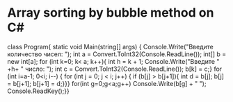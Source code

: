 # Array sorting by bubble method on C#
class Program{
        static void Main(string[] args) {
            Console.Write("Введите количество чисел: ");
            int a = Convert.ToInt32(Console.ReadLine());
            int[] b = new int[a];
            for (int k=0; k< a; k++){
            int h = k + 1;
            Console.Write("Введите " +h+ " число: ");
            int c = Convert.ToInt32(Console.ReadLine());
            b[k] = c;}
            for (int i=a-1; 0<i; i--) {
                for (int j = 0; j < i; j++) {
                if (b[j] > b[j+1]){
                int d = b[j]; 
                b[j] = b[j+1];
                b[j+1] = d;}}}
            for(int g=0;g<a;g++)
            Console.Write(b[g] + " ");
            Console.ReadKey();}}
